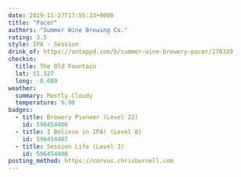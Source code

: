 ```yaml
---
date: 2019-11-27T17:55:33+0000
title: "Pacer"
authors: "Summer Wine Brewing Co."
rating: 3.5
style: IPA - Session
drink_of: https://untappd.com/b/summer-wine-brewery-pacer/270339
checkin:
  title: The Old Fountain
  lat: 51.527
  long: -0.089
weather:
  summary: Mostly Cloudy
  temperature: 9.98
badges:
  - title: Brewery Pioneer (Level 22)
    id: 596454406
  - title: I Believe in IPA! (Level 8)
    id: 596454407
  - title: Session Life (Level 3)
    id: 596454408
posting_method: https://corvus.chrisburnell.com
---
```

